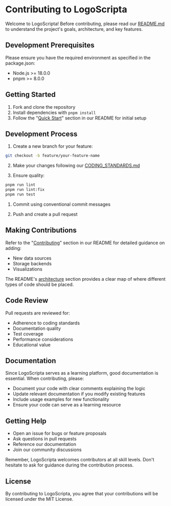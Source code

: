 # Contributing to LogoScripta

Welcome to LogoScripta! Before contributing, please read our [README.md](./README.md) to understand the project's goals, architecture, and key features.

## Development Prerequisites

Please ensure you have the required environment as specified in the package.json:

- Node.js >= 18.0.0
- pnpm >= 8.0.0

## Getting Started

1. Fork and clone the repository
2. Install dependencies with `pnpm install`
3. Follow the "[Quick Start](./README.md#-quick-start)" section in our README for initial setup

## Development Process

1. Create a new branch for your feature:

```sh
git checkout -b feature/your-feature-name
```

2. Make your changes following our [CODING_STANDARDS.md](./CODING_STANDARDS.md)

3. Ensure quality:

```sh
pnpm run lint
pnpm run lint:fix
pnpm run test
```

1. Commit using conventional commit messages

2. Push and create a pull request

## Making Contributions

Refer to the "[Contributing](./README.md#-contributing)" section in our README for detailed guidance on adding:

- New data sources
- Storage backends
- Visualizations

The README's [architecture](./README.md#️-architecture) section provides a clear map of where different types of code should be placed.

## Code Review

Pull requests are reviewed for:

- Adherence to coding standards
- Documentation quality
- Test coverage
- Performance considerations
- Educational value

## Documentation

Since LogoScripta serves as a learning platform, good documentation is essential. When contributing, please:

- Document your code with clear comments explaining the logic
- Update relevant documentation if you modify existing features
- Include usage examples for new functionality
- Ensure your code can serve as a learning resource

## Getting Help

- Open an issue for bugs or feature proposals
- Ask questions in pull requests
- Reference our documentation
- Join our community discussions

Remember, LogoScripta welcomes contributors at all skill levels. Don't hesitate to ask for guidance during the contribution process.

## License

By contributing to LogoScripta, you agree that your contributions will be licensed under the MIT License.
